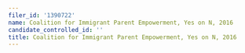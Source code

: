 ```yaml
---
filer_id: '1390722'
name: Coalition for Immigrant Parent Empowerment, Yes on N, 2016
candidate_controlled_id: ''
title: Coalition for Immigrant Parent Empowerment, Yes on N, 2016
---
```

